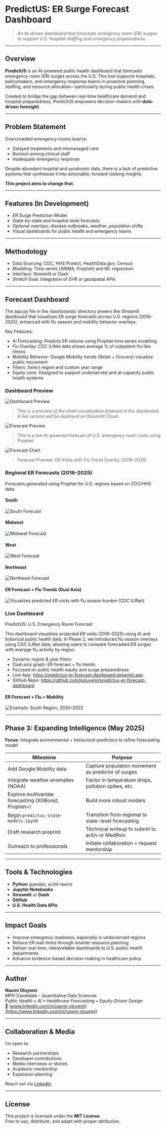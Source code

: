 # PredictUS: ER Surge Forecast Dashboard

> *An AI-driven dashboard that forecasts emergency room (ER) surges to support U.S. hospital staffing and emergency preparedness.*

---

##  Overview

**PredictUS** is an AI-powered public health dashboard that forecasts emergency room (ER) surges across the U.S. This tool supports hospitals, policymakers, and emergency response teams in proactive planning, staffing, and resource allocation—particularly during public health crises.

Created to bridge the gap between real-time healthcare demand and hospital preparedness, PredictUS empowers decision-makers with **data-driven foresight**.

---

##  Problem Statement

Overcrowded emergency rooms lead to:

-  Delayed treatments and mismanaged care  
-  Burnout among clinical staff  
-  Inadequate emergency response  

Despite abundant hospital and syndromic data, there is a lack of predictive systems that synthesize it into actionable, forward-looking insights.

**This project aims to change that.**

---

##  Features (In Development)

- ER Surge Prediction Model  
- State-by-state and hospital-level forecasts  
- Optional overlays: disease outbreaks, weather, population shifts  
- Visual dashboards for public health and emergency teams  

---

##  Methodology

- Data Sourcing: CDC, HHS Protect, HealthData.gov, Census  
- Modeling: Time series (ARIMA, Prophet) and ML regression  
- Interface: Streamlit or Dash  
- Stretch Goal: Integration of EHR or geospatial APIs  


---
##  Forecast Dashboard

The app.py file in the /dashboards/ directory powers the Streamlit dashboard that visualizes ER surge forecasts across U.S. regions (2016–2025), enhanced with flu season and mobility behavior overlays.

Key Features:
- AI Forecasting: Predicts ER volume using Prophet time series modeling
- Flu Overlay: CDC ILINet data shows average % of outpatient flu-like illness
- Mobility Behavior: Google Mobility trends (Retail + Grocery) visualize public movement
- Filters: Select region and custom year range
- Equity Lens: Designed to support underserved and at-capacity public health systems

### Dashboard Preview

![Dashboard Preview](media/dashboard_preview.png)

> *This is a preview of the chart visualization featured in the dashboard. A live version will be deployed on Streamlit Cloud.*

![Forecast Preview](media/prophet_dashboard_preview.png)

> This is a live AI-powered forecast of U.S. emergency room visits using Prophet.

![Forecast Chart](media/forecast_er_plus_flu_overlay.png)

> Forecast Preview: ER Visits with Flu Trend Overlay (2016–2025)

### Regional ER Forecasts (2016–2025)

Forecasts generated using Prophet for U.S. regions based on CDC/HHS data.

####  South
![South Forecast](media/phase2/forecasts/south_forecast_plot.png)

####  Midwest
![Midwest Forecast](media/phase2/forecasts/midwest_forecast_plot.png)

####  West
![West Forecast](media/phase2/forecasts/west_forecast_plot.png)

####  Northeast
![Northeast Forecast](media/phase2/forecasts/northeast_forecast_plot.png)

#### ER Forecast + Flu Trends (Dual Axis)

![Visualizes predicted ER visits with flu season burden (CDC ILINet)](media/dashboard_flu_overlay.png)

###   Live Dashboard
PredictUS: U.S. Emergency Room Forecast

This dashboard visualizes projected ER visits (2016–2025) using AI and historical public health data. In Phase 2, we introduced flu season overlays using CDC ILINet data, allowing users to compare forecasted ER surges with average flu activity by region.

- Dynamic region & year filters
- Dual-axis graph: ER forecast + flu trends
- Focused on public health equity and surge preparedness
- Live App: https://predictus-er-forecast-dashboard.streamlit.app
- GitHub Repo: https://github.com/noluyemi/predictus-er-forecast-dashboard

#### ER Forecast + Flu + Mobility
![Example: South Region, 2020–2022](media/er_flu_mobility_south_2020_2022.png)

---

## Phase 3: Expanding Intelligence (May 2025)

**Focus**: Integrate environmental + behavioral predictors to refine forecasting model

| Milestone | Purpose |
|----------|---------|
| Add Google Mobility data | Capture population movement as predictor of surges  
| Integrate weather anomalies (NOAA) | Factor in temperature drops, pollution spikes, etc.  
| Explore multivariate forecasting (XGBoost, Prophet+) | Build more robust models  
| Begin `predictus-state-models.ipynb` | Transition from regional to state-level forecasting  
| Draft research preprint | Technical writeup to submit to arXiv or MedRxiv  
| Outreach to professionals | Initiate collaboration + request mentorship

---

##  Tools & Technologies

- **Python** (pandas, scikit-learn)
- **Jupyter Notebooks**
- **Streamlit** or **Dash**
- **GitHub**
- **U.S. Health Data APIs**

---

##  Impact Goals

- Improve emergency readiness, especially in underserved regions  
- Reduce ER wait times through smarter resource planning  
- Deliver real-time, interpretable dashboards to U.S. public health departments  
- Advance evidence-based decision-making in healthcare policy  

---

##  Author

**Naomi Oluyemi**  
MPH Candidate – Quantitative Data Sciences  
_Public Health × AI • Healthcare Forecasting • Equity-Driven Design_  
🔗 [www.linkedin.com/in/naomi-oluyemi](https://www.linkedin.com/in/naomi-oluyemi)

---

##  Collaboration & Media

I’m open to:

- Research partnerships
- Developer contributions
- Media interviews or stories
- Academic mentorship
- Expansion planning

 Reach out via [LinkedIn](https://www.linkedin.com/in/naomi-oluyemi)

---

##  License

This project is licensed under the **MIT License**.  
Free to use, distribute, and adapt with proper attribution.

